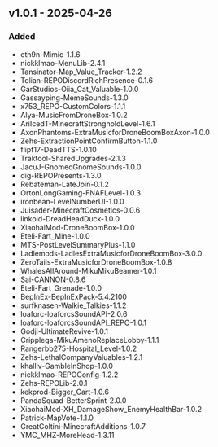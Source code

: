 ## v1.0.1 - 2025-04-26

### Added
- eth9n-Mimic-1.1.6
- nickklmao-MenuLib-2.4.1
- Tansinator-Map_Value_Tracker-1.2.2
- Tolian-REPODiscordRichPresence-0.1.6
- GarStudios-Oiia_Cat_Valuable-1.0.0
- Gassayping-MemeSounds-1.3.0
- x753_REPO-CustomColors-1.1.1
- Alya-MusicFromDroneBox-1.0.2
- AriIcedT-MinecraftStrongholdLevel-1.6.1
- AxonPhantoms-ExtraMusicforDroneBoomBoxAxon-1.0.0
- Zehs-ExtractionPointConfirmButton-1.1.0
- flipf17-DeadTTS-1.0.10
- Traktool-SharedUpgrades-2.1.3
- JacuJ-GnomedGnomeSounds-1.0.0
- dig-REPOPresents-1.3.0
- Rebateman-LateJoin-0.1.2
- OrtonLongGaming-FNAFLevel-1.0.3
- ironbean-LevelNumberUI-1.0.0
- Juisader-MinecraftCosmetics-0.0.6
- linkoid-DreadHeadDuck-1.0.0
- XiaohaiMod-DroneBoomBox-1.0.0
- Eteli-Fart_Mine-1.0.0
- MTS-PostLevelSummaryPlus-1.1.0
- Ladlemods-LadlesExtraMusicforDroneBoomBox-3.0.0
- ZeroTails-ExtraMusicforDroneBoomBox-1.0.8
- WhalesAllAround-MikuMikuBeamer-1.0.1
- Sai-CANNON-0.8.6
- Eteli-Fart_Grenade-1.0.0
- BepInEx-BepInExPack-5.4.2100
- surfknasen-Walkie_Talkies-1.1.2
- loaforc-loaforcsSoundAPI-2.0.6
- loaforc-loaforcsSoundAPI_REPO-1.0.1
- Godji-UltimateRevive-1.0.1
- Cripplega-MikuAmenoReplaceLobby-1.1.1
- Rangerbb275-Hospital_Level-1.0.2
- Zehs-LethalCompanyValuables-1.2.1
- khalliv-GambleInShop-1.0.0
- nickklmao-REPOConfig-1.2.2
- Zehs-REPOLib-2.0.1
- kekprod-Bigger_Cart-1.0.6
- PandaSquad-BetterSprint-2.0.0
- XiaohaiMod-XH_DamageShow_EnemyHealthBar-1.0.2
- Patrick-MapVote-1.1.0
- GreatColtini-MinecraftAdditions-1.0.7
- YMC_MHZ-MoreHead-1.3.11

